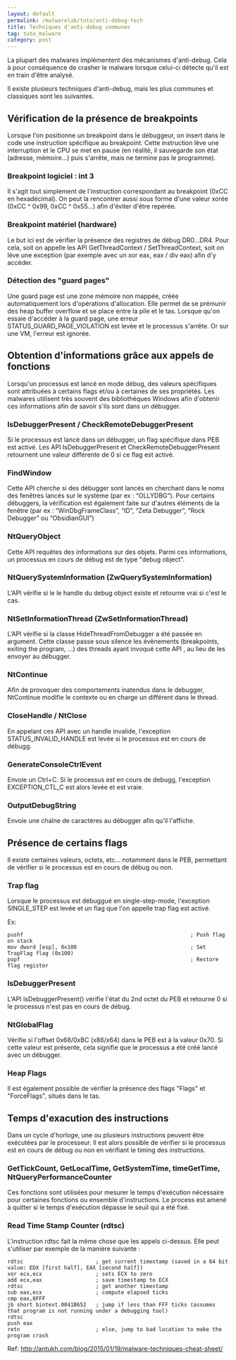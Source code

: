 ```yaml
---
layout: default
permalink: /malwarelab/tuto/anti-debug-tech
title: Techniques d'anti-debug communes
tag: tuto_malware
category: post
---
```


La plupart des malwares implémentent des mécanismes d'anti-debug. Cela à pour conséquence de crasher le malware lorsque celui-ci détecte qu'il est en train d'être analysé.

Il existe plusieurs techniques d'anti-debug, mais les plus communes et classiques sont les suivantes.

## Vérification de la présence de breakpoints
Lorsque l'on positionne un breakpoint dans le débuggeur, on insert dans le code une instruction spécifique au breakpoint. Cette instruction lève une interruption et le CPU se met en pause (en réalité, il sauvegarde son état (adresse, mémoire...) puis s'arrête, mais ne termine pas le programme).

### Breakpoint logiciel : int 3
Il s'agit tout simplement de l'instruction correspondant au breakpoint (0xCC en hexadécimal). On peut la rencontrer aussi sous forme d'une valeur xorée (0xCC ^ 0x99, 0xCC ^ 0x55…) afin d'éviter d'être repérée.

### Breakpoint matériel (hardware)
Le but ici est de vérifier la présence des registres de débug DR0...DR4. Pour cela, soit on appelle les API GetThreadContext / SetThreadContext, soit on lève une exception (par exemple avec un xor eax, eax / div eax) afin d'y accéder.

### Détection des "guard pages"
Une guard page est une zone mémoire non mappée, créée automatiquement lors d'opérations d'allocation. Elle permet de se prémunir des heap buffer overflow et se place entre la pile et le tas.
Lorsque qu'on essaie d'accéder à la guard page, une erreur STATUS_GUARD_PAGE_VIOLATION est levée et le processus s'arrête. Or sur une VM, l'erreur est ignorée.

## Obtention d'informations grâce aux appels de fonctions
Lorsqu'un processus est lancé en mode débug, des valeurs spécifiques sont attribuées à certains flags et/ou à certaines de ses propriétés. Les malwares utilisent très souvent des bibliothèques Windows afin d'obtenir ces informations afin de savoir s'ils sont dans un débugger.

### IsDebuggerPresent / CheckRemoteDebuggerPresent
Si le processus est lancé dans un débugger, un flag spécifique dans PEB est activé. Les API IsDebuggerPresent et CheckRemoteDebuggerPresent retournent une valeur différente de 0 si ce flag est activé.

### FindWindow
Cette API cherche si des débugger sont lancés en cherchant dans le noms des fenêtres lancés sur le système (par ex : “OLLYDBG”). Pour certains débuggers, la vérification est également faite sur d'autres éléments de la fenêtre (par ex : “WinDbgFrameClass”, “ID”, “Zeta Debugger”, “Rock Debugger” ou “ObsidianGUI”)

### NtQueryObject
Cette API requêtes des informations sur des objets. Parmi ces informations, un processus en cours de débug est de type "debug object".

### NtQuerySystemInformation (ZwQuerySystemInformation)
L'API vérifie si le le handle du debug object existe et retourne vrai si c'est le cas.

### NtSetInformationThread (ZwSetInformationThread)
L'API vérifie si la classe HideThreadFromDebugger a été passée en argument. Cette classe passe sous silence les évènements (breakpoints, exiting the program, …) des threads ayant invoqué cette API , au lieu de les envoyer au débugger.

### NtContinue
Afin de provoquer des comportements inatendus dans le debugger, NtContinue modifie le contexte ou en charge un différent dans le thread.

### CloseHandle / NtClose
En appelant ces API avec un handle invalide, l'exception STATUS_INVALID_HANDLE est levée si le processus est en cours de débugg.

### GenerateConsoleCtrlEvent
Envoie un Ctrl+C. Si le processus est en cours de debugg, l'exception EXCEPTION_CTL_C est alors levée et est vraie.

### OutputDebugString
Envoie une chaîne de caractères au débugger afin qu'il l'affiche.

## Présence de certains flags
Il existe certaines valeurs, octets, etc... notamment dans le PEB, permettant de vérifier si le processus est en cours de débug ou non.

### Trap flag
Lorsque le processus est débuggué en single-step-mode, l'exception SINGLE_STEP est levée et un flag que l'on appelle trap flag est activé.

Ex:
```
pushf                                                     ; Push flag on stack
mov dword [esp], 0x100                                    ; Set TrapFlag flag (0x100)
popf                                                      ; Restore flag register
```

### IsDebuggerPresent
L'API IsDebuggerPresent() vérifie l'état du 2nd octet du PEB et retourne 0 si le processus n'est pas en cours de débug.

### NtGlobalFlag
Vérifie si l'offset 0x68/0xBC (x86/x64) dans le PEB est à la valeur 0x70. Si cette valeur est présente, cela signifie que le processus a été créé lancé avec un débugger.

### Heap Flags
Il est également possible de vérifier la présence des flags "Flags" et "ForceFlags", situés dans le tas.

## Temps d'exacution des instructions
Dans un cycle d'horloge, une ou plusieurs instructions peuvent être exécutées par le processeur. Il est alors possible de vérifier si le processus est en cours de débug ou non en vérifiant le timing des instructions.

### GetTickCount, GetLocalTime, GetSystemTime, timeGetTime, NtQueryPerformanceCounter
Ces fonctions sont utilisées pour mesurer le temps d'exécution nécessaire pour certaines fonctions ou ensemble d'instructions. Le process est amené à quitter si le temps d'exécution dépasse le seuil qui a été fixé.

### Read Time Stamp Counter (rdtsc)
L'instruction rdtsc fait la même chose que les appels ci-dessus. Elle peut s'utiliser par exemple de la manière suivante :
```
rdtsc                       ; get current timestamp (saved in a 64 bit value: EDX [first half], EAX [second half])
xor ecx,ecx                 ; sets ECX to zero
add ecx,eax                 ; save timestamp to ECX
rdtsc                       ; get another timestamp
sub eax,ecx                 ; compute elapsed ticks
cmp eax,0FFF
jb short bintext.0041B652   ; jump if less than FFF ticks (assumes that program is not running under a debugging tool)
rdtsc
push eax
retn                        ; else, jump to bad location to make the program crash
```

Ref: http://antukh.com/blog/2015/01/19/malware-techniques-cheat-sheet/
